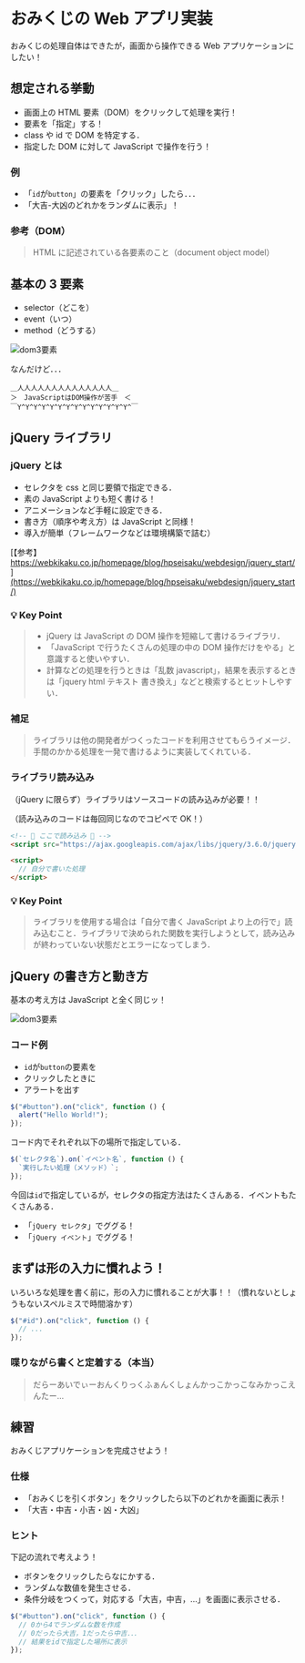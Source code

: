# おみくじの Web アプリ実装

おみくじの処理自体はできたが，画面から操作できる Web アプリケーションにしたい！

## 想定される挙動

- 画面上の HTML 要素（DOM）をクリックして処理を実行！
- 要素を「指定」する！
- class や id で DOM を特定する．
- 指定した DOM に対して JavaScript で操作を行う！

### 例

- 「`id`が`button`」の要素を「クリック」したら．．．
- 「大吉-大凶のどれかをランダムに表示」！

### 参考（DOM）

> HTML に記述されている各要素のこと（document object model）

## 基本の 3 要素

- selector（どこを）
- event（いつ）
- method（どうする）

![dom3要素](./img/20210622123450.png)

なんだけど．．．

```
＿人人人人人人人人人人人人人人＿
＞　JavaScriptはDOM操作が苦手　＜
￣Y^Y^Y^Y^Y^Y^Y^Y^Y^Y^Y^Y^Y^Y^￣
```

## jQuery ライブラリ

### jQuery とは

- セレクタを css と同じ要領で指定できる．
- 素の JavaScript よりも短く書ける！
- アニメーションなど手軽に設定できる．
- 書き方（順序や考え方）は JavaScript と同様！
- 導入が簡単（フレームワークなどは環境構築で詰む）

[【参考】https://webkikaku.co.jp/homepage/blog/hpseisaku/webdesign/jquery_start/](https://webkikaku.co.jp/homepage/blog/hpseisaku/webdesign/jquery_start/)

### 💡 Key Point

> - jQuery は JavaScript の DOM 操作を短縮して書けるライブラリ．
> - 「JavaScript で行うたくさんの処理の中の DOM 操作だけをやる」と意識すると使いやすい．
> - 計算などの処理を行うときは「乱数 javascript」，結果を表示するときは「jquery html テキスト 書き換え」などと検索するとヒットしやすい．

### 補足

> ライブラリは他の開発者がつくったコードを利用させてもらうイメージ．手間のかかる処理を一発で書けるように実装してくれている．

### ライブラリ読み込み

（jQuery に限らず）ライブラリはソースコードの読み込みが必要！！

（読み込みのコードは毎回同じなのでコピペで OK！）

```html
<!-- 🔽 ここで読み込み 🔽 -->
<script src="https://ajax.googleapis.com/ajax/libs/jquery/3.6.0/jquery.min.js"></script>

<script>
  // 自分で書いた処理
</script>
```

### 💡 Key Point

> ライブラリを使用する場合は「自分で書く JavaScript より上の行で」読み込むこと．ライブラリで決められた関数を実行しようとして，読み込みが終わっていない状態だとエラーになってしまう．

## jQuery の書き方と動き方

基本の考え方は JavaScript と全く同じッ！

![dom3要素](./img/20210622123450.png)

### コード例

- `id`が`button`の要素を
- クリックしたときに
- アラートを出す

```js
$("#button").on("click", function () {
  alert("Hello World!");
});
```

コード内でそれぞれ以下の場所で指定している．

```js
$(`セレクタ名`).on(`イベント名`, function () {
  `実行したい処理（メソッド）`;
});
```

今回は`id`で指定しているが，セレクタの指定方法はたくさんある．イベントもたくさんある．

- 「`jQuery セレクタ`」でググる！
- 「`jQuery イベント`」でググる！

## まずは形の入力に慣れよう！

いろいろな処理を書く前に，形の入力に慣れることが大事！！（慣れないとしょうもないスペルミスで時間溶かす）

```js
$("#id").on("click", function () {
  // ...
});
```

### 喋りながら書くと定着する（本当）

> だらーあいでぃーおんくりっくふぁんくしょんかっこかっこなみかっこえんたー...

## 練習

おみくじアプリケーションを完成させよう！

### 仕様

- 「おみくじを引くボタン」をクリックしたら以下のどれかを画面に表示！
- 「大吉・中吉・小吉・凶・大凶」

### ヒント

下記の流れで考えよう！

- ボタンをクリックしたらなにかする．
- ランダムな数値を発生させる．
- 条件分岐をつくって，対応する「大吉，中吉，...」を画面に表示させる．

```js
$("#button").on("click", function () {
  // 0から4でランダムな数を作成
  // 0だったら大吉，1だったら中吉．．．
  // 結果をidで指定した場所に表示
});
```
